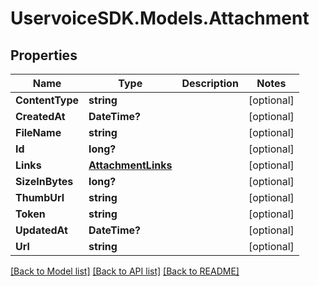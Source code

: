 # UservoiceSDK.Models.Attachment
## Properties

Name | Type | Description | Notes
------------ | ------------- | ------------- | -------------
**ContentType** | **string** |  | [optional] 
**CreatedAt** | **DateTime?** |  | [optional] 
**FileName** | **string** |  | [optional] 
**Id** | **long?** |  | [optional] 
**Links** | [**AttachmentLinks**](AttachmentLinks.md) |  | [optional] 
**SizeInBytes** | **long?** |  | [optional] 
**ThumbUrl** | **string** |  | [optional] 
**Token** | **string** |  | [optional] 
**UpdatedAt** | **DateTime?** |  | [optional] 
**Url** | **string** |  | [optional] 

[[Back to Model list]](../README.md#documentation-for-models) [[Back to API list]](../README.md#documentation-for-api-endpoints) [[Back to README]](../README.md)

